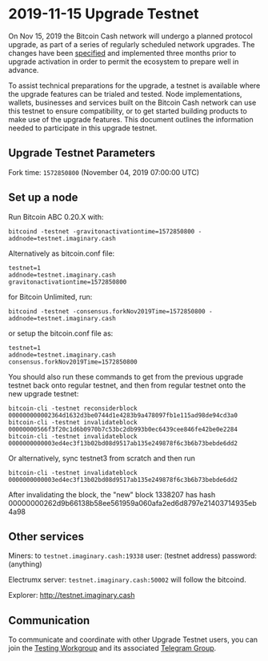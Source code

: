 2019-11-15 Upgrade Testnet
==========================

On Nov 15, 2019 the Bitcoin Cash network will undergo a planned protocol upgrade, as part of a series of regularly scheduled network upgrades. The changes have been [specified](https://github.com/bitcoincashorg/bitcoincash.org/blob/master/spec/2019-11-15-upgrade.md) and implemented three months prior to upgrade activation in order to permit the ecosystem to prepare well in advance.

To assist technical preparations for the upgrade, a testnet is available where the upgrade features can be trialed and tested. Node implementations, wallets, businesses and services built on the Bitcoin Cash network can use this testnet to ensure compatibility, or to get started building products to make use of the upgrade features. This document outlines the information needed to participate in this upgrade testnet.

## Upgrade Testnet Parameters

Fork time: `1572850800`  (November 04, 2019 07:00:00 UTC)

## Set up a node

Run Bitcoin ABC 0.20.X with:
```
bitcoind -testnet -gravitonactivationtime=1572850800 -addnode=testnet.imaginary.cash
```

Alternatively as bitcoin.conf file:
```
testnet=1
addnode=testnet.imaginary.cash
gravitonactivationtime=1572850800
```

for Bitcoin Unlimited, run:
```
bitcoind -testnet -consensus.forkNov2019Time=1572850800 -addnode=testnet.imaginary.cash
```

or setup the bitcoin.conf file as:
```
testnet=1
addnode=testnet.imaginary.cash
consensus.forkNov2019Time=1572850800
```

You should also run these commands to get from the previous upgrade testnet back onto regular testnet,
and then from regular testnet onto the new upgrade testnet:

```
bitcoin-cli -testnet reconsiderblock 000000000002364d1632d3be0744d1e4283b9a478097fb1e115ad98de94cd3a0
bitcoin-cli -testnet invalidateblock 00000000566f3f20c1d6b0970b7c53bc2db993b0ec6439cee846fe42be0e2284
bitcoin-cli -testnet invalidateblock 0000000000003ed4ec3f13b02bd08d9517ab135e249878f6c3b6b73bebde6dd2
```

Or alternatively, sync testnet3 from scratch and then run
```
bitcoin-cli -testnet invalidateblock 0000000000003ed4ec3f13b02bd08d9517ab135e249878f6c3b6b73bebde6dd2
```

After invalidating the block, the "new" block 1338207 has hash 00000000262d9b66138b58ee561959a060afa2ed6d8797e21403714935eb4a98

## Other services

Miners: to `testnet.imaginary.cash:19338`
user: (testnet address) password:(anything)

Electrumx server: `testnet.imaginary.cash:50002` will follow the bitcoind.

Explorer: http://testnet.imaginary.cash

## Communication

To communicate and coordinate with other Upgrade Testnet users, you can join the [Testing Workgroup](workgroup.md) and its associated [Telegram Group](https://t.me/joinchat/DUeWWkYZbVMjvwMTRFlRhw).

